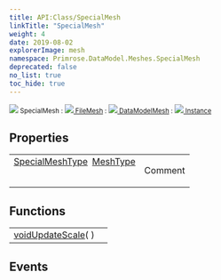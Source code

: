 ```yaml
---
title: API:Class/SpecialMesh
linkTitle: "SpecialMesh"
weight: 4
date: 2019-08-02
explorerImage: mesh
namespace: Primrose.DataModel.Meshes.SpecialMesh
deprecated: false
no_list: true
toc_hide: true
---
```

<small class="inheritance">
<span class="" href="/docs/api-reference/Class/SpecialMesh"><img src="/icons/silk/mesh.png"/>&nbsp;SpecialMesh</span>&nbsp;:&nbsp;<a class="" href="/docs/api-reference/Class/FileMesh"><img src="/icons/silk/mesh.png"/>&nbsp;FileMesh</a>&nbsp;:&nbsp;<a class="" href="/docs/api-reference/Class/DataModelMesh"><img src="/icons/silk/mesh.png"/>&nbsp;DataModelMesh</a>&nbsp;:&nbsp;<a class="" href="/docs/api-reference/Class/Instance"><img src="/icons/silk/default.png"/>&nbsp;Instance</a></small>
 
## Properties
 
<table class="studiohide">
<tbody>
<tr class="function-row ">
<td style="vertical-align:top;white-space:normal;">
<div>
<a class="type" href="/docs/api-reference/Enum/SpecialMeshType">SpecialMeshType</a><span class="method-body" style="text-indent: -2em; padding-left: 0.5em"><a class="name" href="MeshType">MeshType</a></span></td>
<td style="vertical-align:top;white-space:normal;">
<p>
Comment
</p></td>
</tr>

</tbody>
</table>
 
## Functions
 
<table class="studiohide">
<tbody>
<tr class="function-row ">
<td style="vertical-align:top;white-space:normal;">
<div>
<a class="type" href="/docs/api-reference/System/void">void</a><span class="method-body" style="text-indent: -2em;"><a class="method-name  " href="UpdateScale">UpdateScale</a></span><span style="display: inline-block">( <span class="param" style="white-space: nowrap"></span> )</span></span></div></td>
<td style="vertical-align:top;white-space:normal;">
</td>
</tr>

</tbody>
</table>
 
## Events
 
<table class="studiohide">
<tbody>
</tbody>
</table>
<b>
</b>
<div class="inheritors">
<ul class="root">
</ul>
</div>
